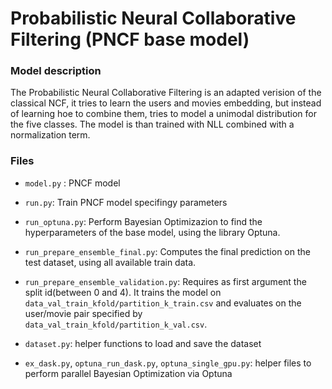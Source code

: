 # Probabilistic Neural Collaborative Filtering (PNCF base model)

### Model description
The Probabilistic Neural Collaborative Filtering is an adapted verision of the classical NCF, it tries to learn the users and movies embedding, but instead of learning hoe to combine them, tries to model a unimodal distribution for the five classes. The model is than trained with NLL combined with a normalization term.

### Files
 - `model.py` : PNCF model
 - `run.py`: Train PNCF model specifingy parameters
 - `run_optuna.py`: Perform Bayesian Optimizazion to find the hyperparameters of the base model, using the library Optuna.
 - `run_prepare_ensemble_final.py`: Computes the final prediction on the test dataset, using all available train data.
 - `run_prepare_ensemble_validation.py`: Requires as first argument the split id(between 0 and 4). It trains the model on `data_val_train_kfold/partition_k_train.csv` and evaluates on the user/movie pair specified by `data_val_train_kfold/partition_k_val.csv`.

 - `dataset.py`: helper functions to load and save the dataset
 - `ex_dask.py`, `optuna_run_dask.py`, `optuna_single_gpu.py`: helper files to perform parallel Bayesian Optimization via Optuna